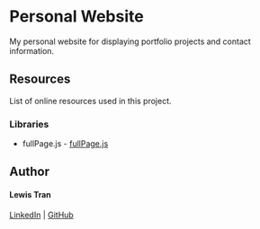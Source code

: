 # Personal Website

My personal website for displaying portfolio projects and contact information.

## Resources

List of online resources used in this project.

### Libraries

- fullPage.js - [fullPage.js](https://alvarotrigo.com/fullPage/ "alvarotrigo.com/fullPage")

## Author

#### Lewis Tran

[LinkedIn](https://www.linkedin.com/in/lewis-tran/ "linkedin.com/in/lewis-tran") | [GitHub](https://github.com/LewTrn "github.com/LewTrn")
